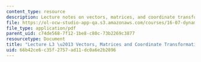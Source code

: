 ```yaml
---
content_type: resource
description: Lecture notes on vectors, matrices, and coordinate transformations.
file: https://ol-ocw-studio-app-qa.s3.amazonaws.com/courses/16-07-dynamics-fall-2009/66b42ce6c35f2757ad11dc0a6e2b2896_MIT16_07F09_Lec03.pdf
file_type: application/pdf
parent_uid: c74de568-7f12-1be8-c80c-73b2269c3877
resourcetype: Document
title: "Lecture L3 \u2013 Vectors, Matrices and Coordinate Transformations"
uid: 66b42ce6-c35f-2757-ad11-dc0a6e2b2896
---
```

